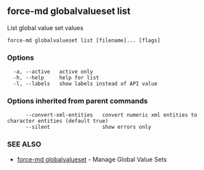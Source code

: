 ## force-md globalvalueset list

List global value set values

```
force-md globalvalueset list [filename]... [flags]
```

### Options

```
  -a, --active   active only
  -h, --help     help for list
  -l, --labels   show labels instead of API value
```

### Options inherited from parent commands

```
      --convert-xml-entities   convert numeric xml entities to character entities (default true)
      --silent                 show errors only
```

### SEE ALSO

* [force-md globalvalueset](force-md_globalvalueset.md)	 - Manage Global Value Sets

